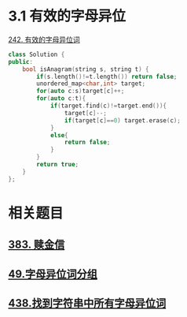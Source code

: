 # 3.1 有效的字母异位

[242. 有效的字母异位词](https://leetcode.cn/problems/valid-anagram/)

```cpp
class Solution {
public:
    bool isAnagram(string s, string t) {
        if(s.length()!=t.length()) return false;
        unordered_map<char,int> target;
        for(auto c:s)target[c]++;
        for(auto c:t){
            if(target.find(c)!=target.end()){
                target[c]--;
                if(target[c]==0) target.erase(c);
            }
            else{
                return false;
            }
        }
        return true;
    }
};
```


# 相关题目

## [383. 赎金信](https://leetcode.cn/problems/ransom-note/)



## [49.字母异位词分组](https://leetcode.cn/problems/group-anagrams/)


## [438.找到字符串中所有字母异位词](https://leetcode.cn/problems/find-all-anagrams-in-a-string/)
